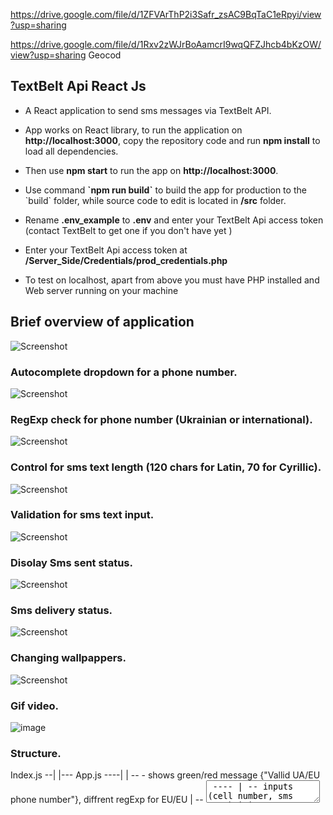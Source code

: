 https://drive.google.com/file/d/1ZFVArThP2i3Safr_zsAC9BqTaC1eRpyi/view?usp=sharing

https://drive.google.com/file/d/1Rxv2zWJrBoAamcrI9wqQFZJhcb4bKzOW/view?usp=sharing Geocod


## TextBelt Api React Js

- <p>A React application to send sms messages via TextBelt API.</p>
- <p>App works on React library, to run the application on <b>http://localhost:3000</b>, copy the repository code and run <b>npm install</b> to load all dependencies. </p>
- <p>Then use <b>npm start</b> to run the app on <b>http://localhost:3000</b>.
- <p>Use command <b>`npm run build`</b> to build the app for production to the `build` folder, while source code to edit is located in <b>/src</b> folder.</p>
- <p>Rename <b>.env_example</b> to <b>.env</b> and enter your TextBelt Api access token (contact TextBelt to get one if you don't have yet )</p>
- <p>Enter your TextBelt Api access token at <b>/Server_Side/Credentials/prod_credentials.php</b></p>
- <p> To test on localhost, apart from above you must have PHP installed and  Web server running on your machine </p>

## Brief overview of application

![Screenshot](images/ScreenShots/1.png)

### Autocomplete dropdown for a phone number.

![Screenshot](images/ScreenShots/2.png)

### RegExp check for phone number (Ukrainian or international). 

![Screenshot](images/ScreenShots/3.png)

### Control for sms text length (120 chars for Latin, 70 for Cyrillic).

![Screenshot](images/ScreenShots/4.png)

### Validation for sms text input.

![Screenshot](images/ScreenShots/5.png)

### Disolay Sms sent status.

![Screenshot](images/ScreenShots/6.png)

### Sms delivery status.

![Screenshot](images/ScreenShots/6.png)

### Changing wallpappers.

![Screenshot](images/ScreenShots/7.png)

### Gif video.

![image](https://drive.google.com/uc?export=view&id=1ZFVArThP2i3Safr_zsAC9BqTaC1eRpyi)

### Structure.

 Index.js --|
            |--- App.js ----|                     | -- <DisplayPhoneRegExpMessage/> - shows green/red message {"Vallid UA/EU phone number"}, diffrent regExp for EU/EU
                            | -- <TextArea/> ---- | -- inputs (cell number, sms text)
                            |                     |	-- <CountSmsText/> - counts sms chars left (160 or 120 based on Ru or Eng input)
                            |                     | -- buttons (submit, reset)
                            |                     | -- <FlashMessage/> - animated pop-up image on error
                            |                     | -- <ResultFromTextbeltApi/>	-> shows all responses from Api, handles check delivery status	
                            |                     | -- <AjaxLoader/> -- Shows gif spinner loader, when user clicks "Send sms"							
                            |                     | -- functions_injected --> functions used in <TextAreaX/> --> Autocomplete + Validate_RegExp + sendSmsMessage
                            |
                            | -- <TechnicalInfo/> -- uses LiftUpComponent/<LiftedTo_Component/>
                            |
                            | -- <ErrorLayout/>
                            |
                            | -- <TopSectionButtons/> ---- functions_injected -> changeThemeInjected
                            
                            
## Available Scripts

In the project directory, you can run:

### `npm start`

Runs the app in the development mode.<br>
Open [http://localhost:3000](http://localhost:3000) to view it in the browser.

The page will reload if you make edits.<br>
You will also see any lint errors in the console.

### `npm test`

Launches the test runner in the interactive watch mode.<br>
See the section about [running tests](https://facebook.github.io/create-react-app/docs/running-tests) for more information.

### `npm run build`

Builds the app for production to the `build` folder.<br>
It correctly bundles React in production mode and optimizes the build for the best performance.

The build is minified and the filenames include the hashes.<br>
Your app is ready to be deployed!

See the section about [deployment](https://facebook.github.io/create-react-app/docs/deployment) for more information.

### `npm run eject`

**Note: this is a one-way operation. Once you `eject`, you can’t go back!**

If you aren’t satisfied with the build tool and configuration choices, you can `eject` at any time. This command will remove the single build dependency from your project.

Instead, it will copy all the configuration files and the transitive dependencies (Webpack, Babel, ESLint, etc) right into your project so you have full control over them. All of the commands except `eject` will still work, but they will point to the copied scripts so you can tweak them. At this point you’re on your own.

You don’t have to ever use `eject`. The curated feature set is suitable for small and middle deployments, and you shouldn’t feel obligated to use this feature. However we understand that this tool wouldn’t be useful if you couldn’t customize it when you are ready for it.

## Learn More

You can learn more in the [Create React App documentation](https://facebook.github.io/create-react-app/docs/getting-started).

To learn React, check out the [React documentation](https://reactjs.org/).
